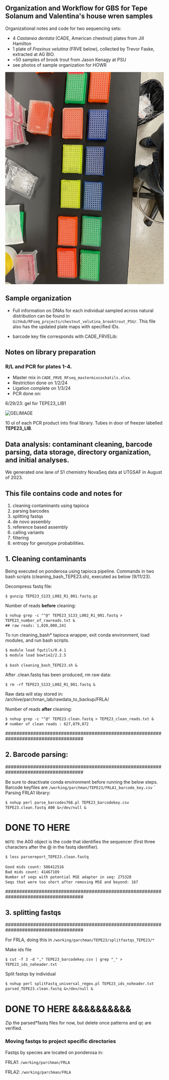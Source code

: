 
## Organization and Workflow for GBS for Tepe Solanum and Valentina's house wren samples 
Organizational notes and code for two sequencing sets:
- 4 *Castanea dentata* (CADE, American chestnut) plates from Jill Hamilton
- 1 plate of *Fraxinus velutina* (FRVE below), collected by Trevor Faske, extracted at AG BIO.
- ~50 samples of brook trout from Jason Kenagy at PSU
- see photos of sample organization for HOWR

 ![GELIMAGE](md_images/plate_setup.jpg)

## Sample organization
- Full information on DNAs for each individual sampled across natural distribution can be found in `GitHub/RFseq_projects/chestnut_velutina_brooktrout_PSU/`. This file also has the updated plate maps with specified IDs.

- barcode key file corresponds with CADE_FRVELib:


## Notes on library preparation


### R/L and PCR for plates 1-4. 

- Master mix in `CADE_FRVE_RFseq_mastermixcockatils.xlsx`.
- Restriction done on 1/2/24
- Ligation complete on 1/3/24
- PCR done on:

6/29/23: gel for TEPE23_LIB1
 
![GELIMAGE](md_images/TEPE23_LIB1_GEL.jpg)

10 ul of each PCR product into final library. Tubes in door of freezer labelled **TEPE23_LIB**.


## Data analysis: contaminant cleaning, barcode parsing, data storage, directory organization, and initial analyses.

We generated one lane of S1 chemistry NovaSeq data at UTGSAF in August of 2023. 


## This file contains code and notes for
1) cleaning contaminants using tapioca
2) parsing barcodes
3) splitting fastqs 
4) de novo assembly
5) reference based assembly
6) calling variants
7) filtering
8) entropy for genotype probabilities.

## 1. Cleaning contaminants

Being executed on ponderosa using tapioca pipeline. Commands in two bash scripts (cleaning_bash_TEPE23.sh), executed as below (9/11/23).

Decompress fastq file:

    $ gunzip TEPE23_S133_L002_R1_001.fastq.gz

Number of reads **before** cleaning:

    $ nohup grep -c "^@" TEPE23_S133_L002_R1_001.fastq > TEPE23_number_of_rawreads.txt &
    ## raw reads: 1,020,080,241

To run cleaning_bash* tapioca wrapper, exit conda environment, load modules, and run bash scripts.

    $ module load fqutils/0.4.1
    $ module load bowtie2/2.2.5
    
    $ bash cleaning_bash_TEPE23.sh &


After .clean.fastq has been produced, rm raw data:

    $ rm -rf TEPE23_S133_L002_R1_001.fastq &



Raw data will stay stored in: /archive/parchman_lab/rawdata_to_backup/FRLA/

Number of reads **after** cleaning:


    $ nohup grep -c "^@" TEPE23.clean.fastq > TEPE23_clean_reads.txt &
    # number of clean reads : 627,879,872

####################################################################################
## 2. Barcode parsing:
####################################################################################

Be sure to deactivate conda environment before running the below steps. Barcode keyfiles are `/working/parchman/TEPE23/FRLA1_barcode_key.csv`
`
Parsing FRLA1 library:

    $ nohup perl parse_barcodes768.pl TEPE23_barcodekey.csv TEPE23.clean.fastq A00 &>/dev/null &



# DONE TO HERE
`NOTE`: the A00 object is the code that identifies the sequencer (first three characters after the @ in the fastq identifier).

    $ less parsereport_TEPE23.clean.fastq

    Good mids count: 586412516
    Bad mids count: 41467189
    Number of seqs with potential MSE adapter in seq: 275328
    Seqs that were too short after removing MSE and beyond: 167


####################################################################################
## 3. splitting fastqs
####################################################################################

For FRLA, doing this in `/working/parchman/TEPE23/splitfastqs_TEPE23/*`

Make ids file

    $ cut -f 3 -d "," TEPE23_barcodekey.csv | grep "_" > TEPE23_ids_noheader.txt


Split fastqs by individual

    $ nohup perl splitFastq_universal_regex.pl TEPE23_ids_noheader.txt parsed_TEPE23.clean.fastq &>/dev/null &



# DONE TO HERE &&&&&&&&&&


Zip the parsed*fastq files for now, but delete once patterns and qc are verified.

### Moving fastqs to project specific directories

Fastqs by species are located on ponderosa in:

FRLA1:
`/working/parchman/FRLA`

FRLA2:
`/working/parchman/FRLA`

